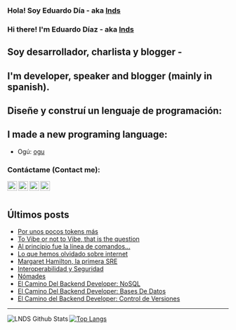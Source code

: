 
### Hola! Soy Eduardo Día - aka [lnds][website]

### Hi there! I'm Eduardo Díaz - aka [lnds][website] 

## Soy desarrollador, charlista y blogger -

## I'm developer, speaker and blogger (mainly in spanish).

## Diseñe y construí un lenguaje de programación:

## I made a new programing language:

- Ogú: [ogu]

### Contáctame (Contact me):

[<img align="left" alt="lnds | Twitter" width="22px" src="https://cdn.jsdelivr.net/npm/simple-icons@v3/icons/twitter.svg">][twitter]

[<img align="left" alt="ediaz | LinkedIn" width="22px" src="https://cdn.jsdelivr.net/npm/simple-icons@v3/icons/linkedin.svg">][linkedin]

[<img align="left" alt="ediaz | Facebook" width="22px" src="https://cdn.jsdelivr.net/npm/simple-icons@v3/icons/facebook.svg">][facebook]


[<img align="left" alt="lnds | Patreon" width="22px" src="https://cdn.jsdelivr.net/npm/simple-icons@v3/icons/ko-fi.svg">][kofi]
<br>
<br>

## Últimos posts

<!-- BLOG-POST-LIST:START -->
- [Por unos pocos tokens más](https://lnds.net/blog/lnds/2025/07/30/por-unos-pocos-tokens-m%C3%A1s/)
- [To Vibe or not to Vibe, that is the question](https://lnds.net/blog/lnds/2025/07/29/to-vibe-or-not-to-vibe-that-is-the-question/)
- [Al principio fue la línea de comandos...](https://lnds.net/blog/lnds/2025/07/27/al-principio-fue-la-l%C3%ADnea-de-comandos.../)
- [Lo que hemos olvidado sobre internet](https://lnds.net/blog/lnds/2022/11/05/lo-que-hemos-olvidado-sobre-internet/)
- [Margaret Hamilton, la primera SRE](https://lnds.net/blog/lnds/2022/07/24/margaret-hamilton-la-primera-sre/)
- [Interoperabilidad y Seguridad](https://lnds.net/blog/lnds/2022/05/16/interoperabilidad-y-seguridad/)
- [Nómades](https://lnds.net/blog/lnds/2022/04/24/n%C3%B3mades/)
- [El Camino Del Backend Developer: NoSQL](https://www.programando.org/blog/2022/03/13/el-camino-del-backend-developer-nosql/)
- [El Camino Del Backend Developer: Bases De Datos](https://www.programando.org/blog/2022/03/06/el-camino-del-backend-developer-bases-de-datos/)
- [El Camino del Backend Developer: Control de Versiones](https://www.programando.org/blog/2022/02/20/el-camino-del-backend-developer-control-de-versiones/)
<!-- BLOG-POST-LIST:END -->


---

<img align="left" alt="LNDS  Github Stats" src="https://github-readme-stats.vercel.app/api?username=lnds&show_icons=true&hide_border=true" />


[![Top Langs](https://github-readme-stats.vercel.app/api/top-langs/?username=lnds)](https://github.com/anuraghazra/github-readme-stats)

[website]: https://lnds.net/
[website]: https://programando.org/
[website]: https://akarru.com/
[twitter]: https://twitter.com/lnds
[linkedin]: https://www.linkedin.com/in/ediaz/
[facebook]: https://www.facebook.com/EduardoDiazCortes
[kofi]: https://ko-fi.com/lnds

[ogu]: https://github.com/ogu-lang
